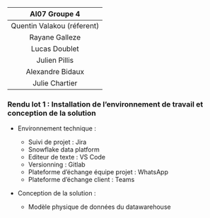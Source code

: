 |       AI07 Groupe 4        |
| :------------------------: |
| Quentin Valakou (réferent) |
|       Rayane Galleze       |
|       Lucas Doublet        |
|       Julien Pillis        |
|      Alexandre Bidaux      |
|       Julie Chartier       |

### Rendu lot 1 : Installation de l’environnement de travail et conception de la solution

- Environnement technique :

  - Suivi de projet : Jira
  - Snowflake data platform
  - Editeur de texte : VS Code
  - Versionning : Gitlab
  - Plateforme d’échange équipe projet : WhatsApp
  - Plateforme d’échange client : Teams

- Conception de la solution :
  - Modèle physique de données du datawarehouse


